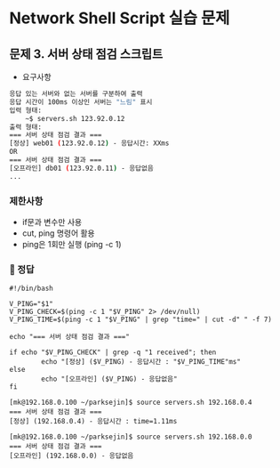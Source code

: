 # Network Shell Script 실습 문제
## 문제 3. 서버 상태 점검 스크립트
- 요구사항
```servers.sh 실행해 각 서버에 대해 ping 테스트 실행
응답 있는 서버와 없는 서버를 구분하여 출력
응답 시간이 100ms 이상인 서버는 "느림" 표시
입력 형태:
	~$ servers.sh 123.92.0.12
출력 형태:
=== 서버 상태 점검 결과 ===
[정상] web01 (123.92.0.12) - 응답시간: XXms
OR
=== 서버 상태 점검 결과 ===
[오프라인] db01 (123.92.0.11) - 응답없음
...
```
### 제한사항
- if문과 변수만 사용
- cut, ping 명령어 활용
- ping은 1회만 실행 (ping -c 1)

### 🔧 정답

```
#!/bin/bash

V_PING="$1"
V_PING_CHECK=$(ping -c 1 "$V_PING" 2> /dev/null)
V_PING_TIME=$(ping -c 1 "$V_PING" | grep "time=" | cut -d" " -f 7)

echo "=== 서버 상태 점검 결과 ==="

if echo "$V_PING_CHECK" | grep -q "1 received"; then
        echo "[정상] ($V_PING) - 응답시간 : "$V_PING_TIME"ms"
else
        echo "[오프라인] ($V_PING) - 응답없음"
fi
```
```
[mk@192.168.0.100 ~/parksejin]$ source servers.sh 192.168.0.4
=== 서버 상태 점검 결과 ===
[정상] (192.168.0.4) - 응답시간 : time=1.11ms

[mk@192.168.0.100 ~/parksejin]$ source servers.sh 192.168.0.0
=== 서버 상태 점검 결과 ===
[오프라인] (192.168.0.0) - 응답없음
```